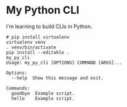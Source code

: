 # My Python CLI

I'm learning to build CLIs in Python.

```shell
# pip install virtualenv
virtualenv venv
. venv/bin/activate
pip install --editable .
my_py_cli       
Usage: my_py_cli [OPTIONS] COMMAND [ARGS]...

Options:
  --help  Show this message and exit.

Commands:
  goodbye  Example script.
  hello    Example script.
```
